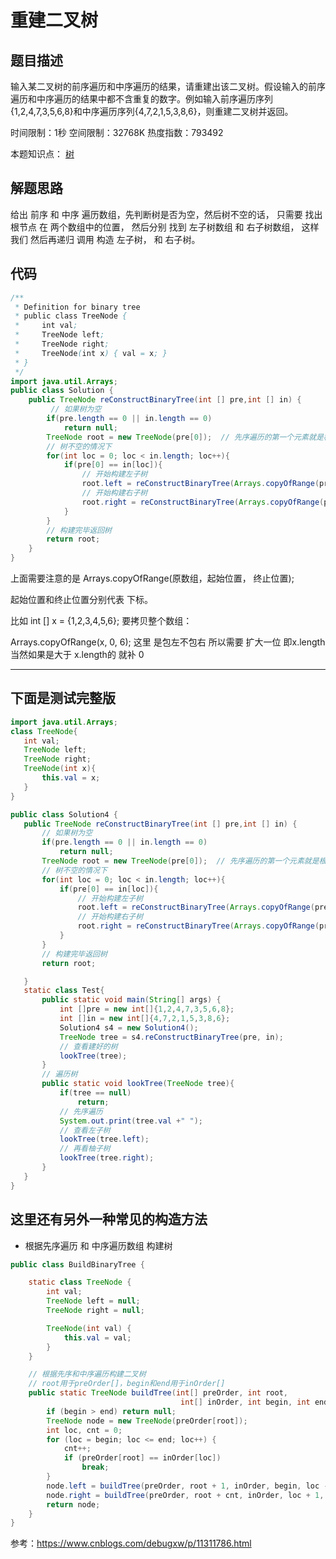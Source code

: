 # 重建二叉树

## 题目描述

输入某二叉树的前序遍历和中序遍历的结果，请重建出该二叉树。假设输入的前序遍历和中序遍历的结果中都不含重复的数字。例如输入前序遍历序列{1,2,4,7,3,5,6,8}和中序遍历序列{4,7,2,1,5,3,8,6}，则重建二叉树并返回。

时间限制：1秒 空间限制：32768K 热度指数：793492

本题知识点： [树](https://www.nowcoder.com/questionCenter?questionTypes=000100&mutiTagIds=583)

## 解题思路

给出 前序 和 中序 遍历数组，先判断树是否为空，然后树不空的话， 只需要 找出 根节点 在 两个数组中的位置， 然后分别 找到 左子树数组 和 右子树数组， 这样我们 然后再递归 调用 构造 左子树， 和 右子树。

## 代码

```java
/**
 * Definition for binary tree
 * public class TreeNode {
 *     int val;
 *     TreeNode left;
 *     TreeNode right;
 *     TreeNode(int x) { val = x; }
 * }
 */
import java.util.Arrays;
public class Solution {
    public TreeNode reConstructBinaryTree(int [] pre,int [] in) {
         // 如果树为空
        if(pre.length == 0 || in.length == 0)
            return null;
        TreeNode root = new TreeNode(pre[0]);  // 先序遍历的第一个元素就是根
        // 树不空的情况下
        for(int loc = 0; loc < in.length; loc++){
            if(pre[0] == in[loc]){
                // 开始构建左子树
                root.left = reConstructBinaryTree(Arrays.copyOfRange(pre, 1, loc + 1), Arrays.copyOfRange(in, 0, loc));
                // 开始构建右子树
                root.right = reConstructBinaryTree(Arrays.copyOfRange(pre, loc+1,pre.length ),Arrays.copyOfRange(in,loc + 1, in.length));
            }
        }
        // 构建完毕返回树
        return root;
    }
}
```

上面需要注意的是 Arrays.copyOfRange(原数组，起始位置， 终止位置); 

起始位置和终止位置分别代表 下标。

比如 int [] x = {1,2,3,4,5,6};  要拷贝整个数组：

Arrays.copyOfRange(x, 0, 6);  这里 是包左不包右 所以需要 扩大一位 即x.length    当然如果是大于 x.length的 就补 0 

***

## 下面是测试完整版

 ```java
import java.util.Arrays;
class TreeNode{
    int val;
    TreeNode left;
    TreeNode right;
    TreeNode(int x){
        this.val = x;
    }
}

public class Solution4 {
    public TreeNode reConstructBinaryTree(int [] pre,int [] in) {
        // 如果树为空
        if(pre.length == 0 || in.length == 0)
            return null;
        TreeNode root = new TreeNode(pre[0]);  // 先序遍历的第一个元素就是根
        // 树不空的情况下
        for(int loc = 0; loc < in.length; loc++){
            if(pre[0] == in[loc]){
                // 开始构建左子树
                root.left = reConstructBinaryTree(Arrays.copyOfRange(pre, 1, loc + 1), Arrays.copyOfRange(in, 0, loc));
                // 开始构建右子树
                root.right = reConstructBinaryTree(Arrays.copyOfRange(pre, loc+1,pre.length ),Arrays.copyOfRange(in,loc + 1, in.length));
            }
        }
        // 构建完毕返回树
        return root;

    }
    static class Test{
        public static void main(String[] args) {
            int []pre = new int[]{1,2,4,7,3,5,6,8};
            int []in = new int[]{4,7,2,1,5,3,8,6};
            Solution4 s4 = new Solution4();
            TreeNode tree = s4.reConstructBinaryTree(pre, in);
            // 查看建好的树
            lookTree(tree);
        }
        // 遍历树
        public static void lookTree(TreeNode tree){
            if(tree == null)
                return;
            // 先序遍历
            System.out.print(tree.val +" ");
            // 查看左子树
            lookTree(tree.left);
            // 再看柚子树
            lookTree(tree.right);
        }
    }
}
 ```



## 这里还有另外一种常见的构造方法

- 根据先序遍历 和 中序遍历数组 构建树

```java
public class BuildBinaryTree {

    static class TreeNode {
        int val;
        TreeNode left = null;
        TreeNode right = null;

        TreeNode(int val) {
            this.val = val;
        }
    }

    // 根据先序和中序遍历构建二叉树
    // root用于preOrder[]，begin和end用于inOrder[]
    public static TreeNode buildTree(int[] preOrder, int root,
                                      int[] inOrder, int begin, int end) {
        if (begin > end) return null;
        TreeNode node = new TreeNode(preOrder[root]);
        int loc, cnt = 0;
        for (loc = begin; loc <= end; loc++) {
            cnt++;
            if (preOrder[root] == inOrder[loc])
                break;
        }
        node.left = buildTree(preOrder, root + 1, inOrder, begin, loc - 1);
        node.right = buildTree(preOrder, root + cnt, inOrder, loc + 1, end);
        return node;
    }
}
```

参考：https://www.cnblogs.com/debugxw/p/11311786.html
